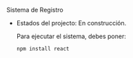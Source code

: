 <f1> Sistema de Registro</h1>

- Estados del projecto: En construcción.

  Para ejecutar el sistema, debes poner:

  ```npm install react```
